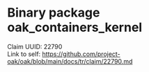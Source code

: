 # Binary package oak_containers_kernel

Claim UUID: 22790\
Link to self:
https://github.com/project-oak/oak/blob/main/docs/tr/claim/22790.md
